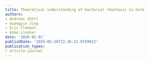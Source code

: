 ```yaml
---
title: Theoretical understanding of bacterial rheotaxis in bulk
authors:
- Andreas Zöttl
- Guangyin Jing
- Eric Clement
- Anke Lindner
date: '2020-01-01'
publishDate: '2025-05-26T13:36:33.975992Z'
publication_types:
- article-journal
---
```

